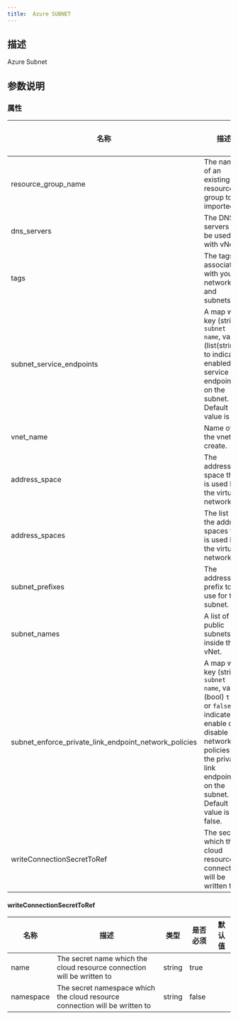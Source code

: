 ```yaml
---
title:  Azure SUBNET
---
```


## 描述

Azure Subnet

## 参数说明


### 属性

 名称 | 描述 | 类型 | 是否必须 | 默认值 
 ------------ | ------------- | ------------- | ------------- | ------------- 
 resource_group_name | The name of an existing resource group to be imported. | string | true |  
 dns_servers | The DNS servers to be used with vNet. | list(string) | false |  
 tags | The tags to associate with your network and subnets. | map(string) | false |  
 subnet_service_endpoints | A map with key (string) `subnet name`, value (list(string)) to indicate enabled service endpoints on the subnet. Default value is []. | map(list(string)) | false |  
 vnet_name | Name of the vnet to create. | string | false |  
 address_space | The address space that is used by the virtual network. | string | false |  
 address_spaces | The list of the address spaces that is used by the virtual network. | list(string) | false |  
 subnet_prefixes | The address prefix to use for the subnet. | list(string) | false |  
 subnet_names | A list of public subnets inside the vNet. | list(string) | false |  
 subnet_enforce_private_link_endpoint_network_policies | A map with key (string) `subnet name`, value (bool) `true` or `false` to indicate enable or disable network policies for the private link endpoint on the subnet. Default value is false. | map(bool) | false |  
 writeConnectionSecretToRef | The secret which the cloud resource connection will be written to | [writeConnectionSecretToRef](#writeConnectionSecretToRef) | false |  


#### writeConnectionSecretToRef

 名称 | 描述 | 类型 | 是否必须 | 默认值 
 ------------ | ------------- | ------------- | ------------- | ------------- 
 name | The secret name which the cloud resource connection will be written to | string | true |  
 namespace | The secret namespace which the cloud resource connection will be written to | string | false |  
